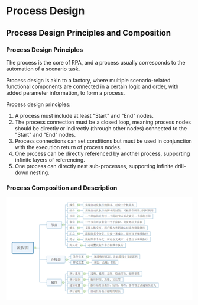 # Process Design

## Process Design Principles and Composition <span id="process-design-principles-and-composition"></span>

### Process Design Principles

The process is the core of RPA, and a process usually corresponds to the automation of a scenario task.

Process design is akin to a factory, where multiple scenario-related functional components are connected in a certain logic and order, with added parameter information, to form a process.

Process design principles:

1. A process must include at least "Start" and "End" nodes.
2. The process connection must be a closed loop, meaning process nodes should be directly or indirectly (through other nodes) connected to the "Start" and "End" nodes.
3. Process connections can set conditions but must be used in conjunction with the execution return of process nodes.
4. One process can be directly referenced by another process, supporting infinite layers of referencing.
5. One process can directly nest sub-processes, supporting infinite drill-down nesting.

### Process Composition and Description

![image-20230726163659540](Flow.assets/image-20230726163659540.png)
